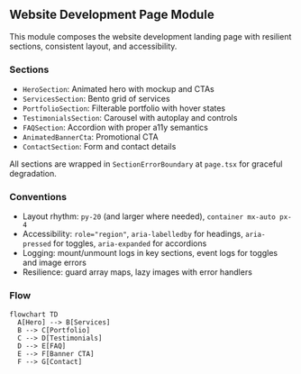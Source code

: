 ## Website Development Page Module

This module composes the website development landing page with resilient sections, consistent layout, and accessibility.

### Sections
- `HeroSection`: Animated hero with mockup and CTAs
- `ServicesSection`: Bento grid of services
- `PortfolioSection`: Filterable portfolio with hover states
- `TestimonialsSection`: Carousel with autoplay and controls
- `FAQSection`: Accordion with proper a11y semantics
- `AnimatedBannerCta`: Promotional CTA
- `ContactSection`: Form and contact details

All sections are wrapped in `SectionErrorBoundary` at `page.tsx` for graceful degradation.

### Conventions
- Layout rhythm: `py-20` (and larger where needed), `container mx-auto px-4`
- Accessibility: `role="region"`, `aria-labelledby` for headings, `aria-pressed` for toggles, `aria-expanded` for accordions
- Logging: mount/unmount logs in key sections, event logs for toggles and image errors
- Resilience: guard array maps, lazy images with error handlers

### Flow
```mermaid
flowchart TD
  A[Hero] --> B[Services]
  B --> C[Portfolio]
  C --> D[Testimonials]
  D --> E[FAQ]
  E --> F[Banner CTA]
  F --> G[Contact]
```


